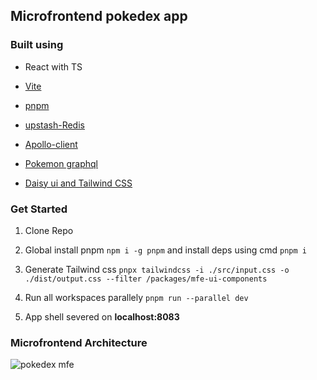## Microfrontend pokedex app

### Built using

- React with TS

- [Vite](https://vitejs.dev/guide/why.html)

- [pnpm](https://pnpm.io/)

- [upstash-Redis](https://upstash.com/)

- [Apollo-client](https://www.apollographql.com/docs/react/get-started)

- [Pokemon graphql](https://github.com/favware/graphql-pokemon)

- [Daisy ui and Tailwind CSS](https://daisyui.com/)

### Get Started

1. Clone Repo

2. Global install pnpm `npm i -g pnpm` and install deps using cmd `pnpm i`

3. Generate Tailwind css `pnpx tailwindcss -i ./src/input.css -o ./dist/output.css --filter /packages/mfe-ui-components`

4. Run all workspaces parallely `pnpm run --parallel dev`

5. App shell severed on **localhost:8083**

### Microfrontend Architecture

![pokedex mfe](https://raw.githubusercontent.com/shaarang1010/mfe-pokedex/main/pokedex-mfe.jpg)
